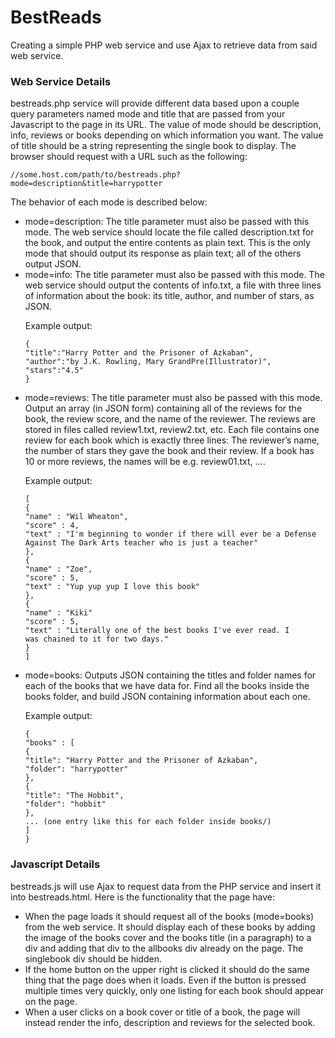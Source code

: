# BestReads
Creating a simple PHP web service and use Ajax to retrieve data from said web service.

### Web Service Details
bestreads.php service will provide different data based upon a couple query parameters named mode and
title that are passed from your Javascript to the page in its URL. The value of mode should be description,
info, reviews or books depending on which information you want. The value of title should be a string
representing the single book to display. The browser should request with a URL such as the following:

```
//some.host.com/path/to/bestreads.php?mode=description&title=harrypotter
```

The behavior of each mode is described below:
<ul>
<li> mode=description: The title parameter must also be passed with this mode. The web service should locate
the file called description.txt for the book, and output the entire contents as plain text. This is the
only mode that should output its response as plain text; all of the others output JSON. </li>
<li> mode=info: The title parameter must also be passed with this mode. The web service should output the
contents of info.txt, a file with three lines of information about the book: its title, author, and number
of stars, as JSON. </li>

Example output:
```
{
"title":"Harry Potter and the Prisoner of Azkaban",
"author":"by J.K. Rowling, Mary GrandPre(Illustrator)",
"stars":"4.5"
}
```
<li> mode=reviews: The title parameter must also be passed with this mode. Output an array (in JSON
form) containing all of the reviews for the book, the review score, and the name of the reviewer. The
reviews are stored in files called review1.txt, review2.txt, etc. Each file contains one review for each
book which is exactly three lines: The reviewer’s name, the number of stars they gave the book and their
review. If a book has 10 or more reviews, the names will be e.g. review01.txt, .... </li>

Example output:
```
[
{
"name" : "Wil Wheaton",
"score" : 4,
"text" : "I'm beginning to wonder if there will ever be a Defense
Against The Dark Arts teacher who is just a teacher"
},
{
"name" : "Zoe",
"score" : 5,
"text" : "Yup yup yup I love this book"
},
{
"name" : "Kiki"
"score" : 5,
"text" : "Literally one of the best books I've ever read. I
was chained to it for two days."
}
]
```
<li>mode=books: Outputs JSON containing the titles and folder names for each of the books that we have
data for. Find all the books inside the books folder, and build JSON containing information about each
one. </li>

Example output:
```
{
"books" : [
{
"title": "Harry Potter and the Prisoner of Azkaban",
"folder": "harrypotter"
},
{
"title": "The Hobbit",
"folder": "hobbit"
},
... (one entry like this for each folder inside books/)
]
}
```
</ul>

### Javascript Details
bestreads.js will use Ajax to request data from the PHP service and insert it into bestreads.html. Here
is the functionality that the page have:
<ul>
<li> When the page loads it should request all of the books (mode=books) from the web service. It should
display each of these books by adding the image of the books cover and the books title (in a paragraph)
to a div and adding that div to the allbooks div already on the page. The singlebook div should be
  hidden.</li>
<li> If the home button on the upper right is clicked it should do the same thing that the page does when
it loads. Even if the button is pressed multiple times very quickly, only one listing for each book should
  appear on the page. </li>
<li> When a user clicks on a book cover or title of a book, the page will instead render the info, description and 
  reviews for the selected book. </li>
</ul>
